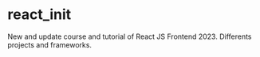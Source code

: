 # react_init
New and update course and tutorial of React JS  Frontend 2023.  Differents projects and frameworks.  
